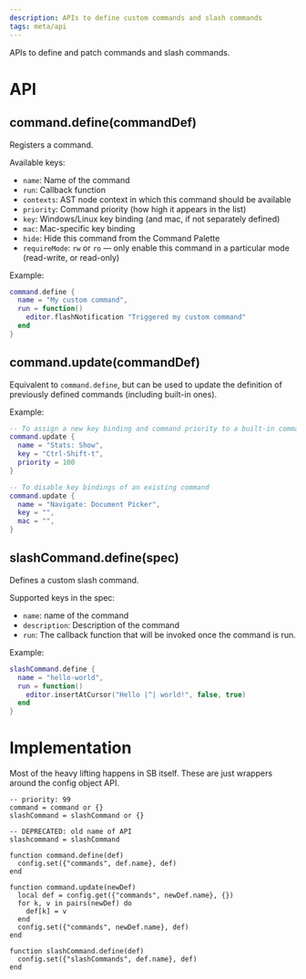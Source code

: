 ```yaml
---
description: APIs to define custom commands and slash commands
tags: meta/api
---
```


APIs to define and patch commands and slash commands.

# API

## command.define(commandDef)
Registers a command.

Available keys:

* `name`: Name of the command
* `run`: Callback function
* `contexts`: AST node context in which this command should be available
* `priority`: Command priority (how high it appears in the list)
* `key`: Windows/Linux key binding (and mac, if not separately defined)
* `mac`: Mac-specific key binding
* `hide`: Hide this command from the Command Palette
* `requireMode`: `rw` or `ro` — only enable this command in a particular mode (read-write, or read-only)

Example:

```lua
command.define {
  name = "My custom command",
  run = function()
    editor.flashNotification "Triggered my custom command"
  end
}
```

## command.update(commandDef)
Equivalent to `command.define`, but can be used to update the definition of previously defined commands (including built-in ones).

Example:

```lua
-- To assign a new key binding and command priority to a built-in command
command.update {
  name = "Stats: Show",
  key = "Ctrl-Shift-t",
  priority = 100
}

-- To disable key bindings of an existing command
command.update {
  name = "Navigate: Document Picker",
  key = "",
  mac = "",
}
```

## slashCommand.define(spec)
Defines a custom slash command.

Supported keys in the spec:

* `name`: name of the command
* `description`: Description of the command
* `run`: The callback function that will be invoked once the command is run.

Example:

```lua
slashCommand.define {
  name = "hello-world",
  run = function()
    editor.insertAtCursor("Hello |^| world!", false, true)
  end
}
```

# Implementation
Most of the heavy lifting happens in SB itself. These are just wrappers around the config object API.

```space-lua
-- priority: 99
command = command or {}
slashCommand = slashCommand or {}

-- DEPRECATED: old name of API
slashcommand = slashCommand

function command.define(def)
  config.set({"commands", def.name}, def)
end

function command.update(newDef)
  local def = config.get({"commands", newDef.name}, {})
  for k, v in pairs(newDef) do
    def[k] = v
  end
  config.set({"commands", newDef.name}, def)
end

function slashCommand.define(def)
  config.set({"slashCommands", def.name}, def)
end
```
